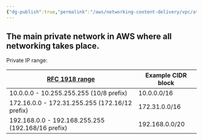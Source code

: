 ```yaml
---
{"dg-publish":true,"permalink":"/aws/networking-content-delivery/vpc/atomic-elements/vpc/","title":"AWS VPC"}
---
```



## The main private network in AWS where all networking takes place.


Private IP range:

| [RFC 1918 range](https://datatracker.ietf.org/doc/html/rfc1918) | Example CIDR block |
| --------------------------------------------------------------- | ------------------ |
| 10.0.0.0 - 10.255.255.255 (10/8 prefix)                         | 10.0.0.0/16        |
| 172.16.0.0 - 172.31.255.255 (172.16/12 prefix)                  | 172.31.0.0/16      |
| 192.168.0.0 - 192.168.255.255 (192.168/16 prefix)               | 192.168.0.0/20     |
